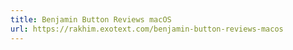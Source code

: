 ```yaml
---
title: Benjamin Button Reviews macOS
url: https://rakhim.exotext.com/benjamin-button-reviews-macos
---
```

